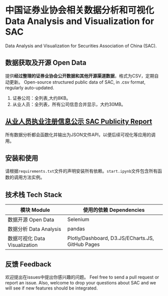# 中国证券业协会相关数据分析和可视化 Data Analysis and Visualization for SAC
Data Analysis and Visualization for Securities Association of China (SAC).

## 数据获取及开源 Open Data 
提供**经过整理的证券业协会公开数据和其他开源渠道数据**，格式为CSV，定期自动更新。
Open-source structured public data of SAC, in .csv format, regularly auto-updated.
1. 证券公司：全列表,大约8KB。
2. 从业人员：全列表，所有公司信息合并显示，大约30MB。

## [从业人员执业注册信息公示 SAC Publicity Report](http://person.sac.net.cn/pages/registration/sac-publicity-report.html)
所有数据分析都会函数化并输出为JSON文件API，以便后续可视化等应用的调用。

## 安装和使用
请根据`requirements.txt`文件的声明安装所有依赖。`start.ipynb`文件包含所有函数的调用方法实例。

## 技术栈 Tech Stack
| 模块 Module            | 使用的依赖 Dependencies                                  |
|-------------------------------|-------------------------------------------------|
| 数据开源 Open Data            | Selenium                                         |
| 数据分析 Data Analysis        | pandas                                           |
| 数据可视化 Data Visualization | Plotly/Dashboard, D3.JS/ECharts.JS, GitHub Pages |

## 反馈 Feedback
欢迎提出在issues中提出你感兴趣的问题。 Feel free to send a pull request or report an issue. Also, welcome to drop your questions about SAC and we will see if new features should be integrated.  
